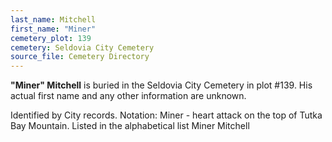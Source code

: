 ```yaml
---
last_name: Mitchell
first_name: "Miner"
cemetery_plot: 139
cemetery: Seldovia City Cemetery
source_file: Cemetery Directory
---
```

**"Miner" Mitchell** is buried in the Seldovia City Cemetery in plot #139.  His actual first name and any other information are unknown.

Identified by City records. Notation: Miner -  heart attack on the top of Tutka Bay Mountain. Listed in the alphabetical list Miner Mitchell


